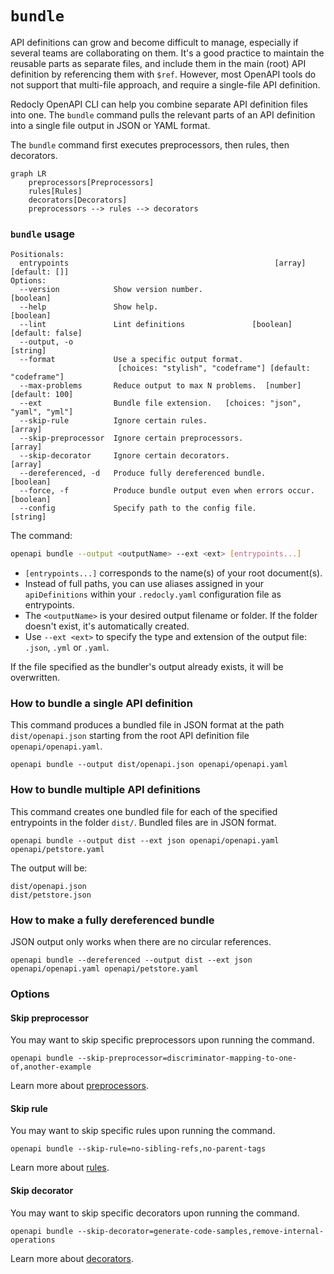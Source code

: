 # `bundle`

API definitions can grow and become difficult to manage, especially if several teams are collaborating on them. It's a good practice to maintain the reusable parts as separate files, and include them in the main (root) API definition by referencing them with `$ref`. However, most OpenAPI tools do not support that multi-file approach, and require a single-file API definition.

Redocly OpenAPI CLI can help you combine separate API definition files into one. The `bundle` command pulls the relevant parts of an API definition into a single file output in JSON or YAML format.

The `bundle` command first executes preprocessors, then rules, then decorators.

```mermaid
graph LR
    preprocessors[Preprocessors]
    rules[Rules]
    decorators[Decorators]
    preprocessors --> rules --> decorators
```

### `bundle` usage

```
Positionals:
  entrypoints                                              [array] [default: []]
Options:
  --version            Show version number.                            [boolean]
  --help               Show help.                                      [boolean]
  --lint               Lint definitions               [boolean] [default: false]
  --output, -o                                                          [string]
  --format             Use a specific output format.
                        [choices: "stylish", "codeframe"] [default: "codeframe"]
  --max-problems       Reduce output to max N problems.  [number] [default: 100]
  --ext                Bundle file extension.   [choices: "json", "yaml", "yml"]
  --skip-rule          Ignore certain rules.                             [array]
  --skip-preprocessor  Ignore certain preprocessors.                     [array]
  --skip-decorator     Ignore certain decorators.                        [array]
  --dereferenced, -d   Produce fully dereferenced bundle.              [boolean]
  --force, -f          Produce bundle output even when errors occur.   [boolean]
  --config             Specify path to the config file.                 [string]
```

The command:

```bash
openapi bundle --output <outputName> --ext <ext> [entrypoints...]
```

- `[entrypoints...]` corresponds to the name(s) of your root document(s).
- Instead of full paths, you can use aliases assigned in your `apiDefinitions` within your `.redocly.yaml` configuration file as entrypoints.
- The `<outputName>` is your desired output filename or folder. If the folder doesn't exist, it's automatically created.
- Use `--ext <ext>` to specify the type and extension of the output file: `.json`, `.yml` or `.yaml`.

<div class="warning">
If the file specified as the bundler's output already exists, it will be overwritten.
</div>

### How to bundle a single API definition

This command produces a bundled file in JSON format at the path `dist/openapi.json` starting from the root API definition file `openapi/openapi.yaml`.

```
openapi bundle --output dist/openapi.json openapi/openapi.yaml
```

### How to bundle multiple API definitions

This command creates one bundled file for each of the specified entrypoints in the folder `dist/`. Bundled files are in JSON format.

```
openapi bundle --output dist --ext json openapi/openapi.yaml openapi/petstore.yaml
```

The output will be:

```
dist/openapi.json
dist/petstore.json
```

### How to make a fully dereferenced bundle

<div class="warning">
JSON output only works when there are no circular references.
</div>

```
openapi bundle --dereferenced --output dist --ext json openapi/openapi.yaml openapi/petstore.yaml
```

### Options

#### Skip preprocessor

You may want to skip specific preprocessors upon running the command.

```
openapi bundle --skip-preprocessor=discriminator-mapping-to-one-of,another-example
```

Learn more about [preprocessors](../custom-rules.md).

#### Skip rule

You may want to skip specific rules upon running the command.

```
openapi bundle --skip-rule=no-sibling-refs,no-parent-tags
```

Learn more about [rules](../custom-rules.md).

#### Skip decorator

You may want to skip specific decorators upon running the command.

```
openapi bundle --skip-decorator=generate-code-samples,remove-internal-operations
```

Learn more about [decorators](../custom-rules.md).
